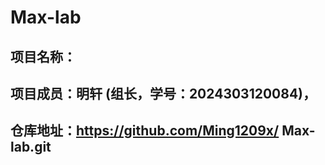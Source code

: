 # Max-lab

## 项目名称：

## 项目成员：明轩 (组长，学号：2024303120084)，

## 仓库地址：https://github.com/Ming1209x/ Max-lab.git
